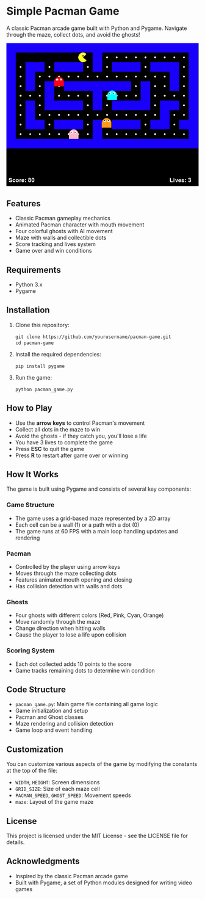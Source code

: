 # Simple Pacman Game

A classic Pacman arcade game built with Python and Pygame. Navigate through the maze, collect dots, and avoid the ghosts!

![Pacman Game Screenshot](pacman_image.png)

## Features

- Classic Pacman gameplay mechanics
- Animated Pacman character with mouth movement
- Four colorful ghosts with AI movement
- Maze with walls and collectible dots
- Score tracking and lives system
- Game over and win conditions

## Requirements

- Python 3.x
- Pygame

## Installation

1. Clone this repository:
   ```
   git clone https://github.com/yourusername/pacman-game.git
   cd pacman-game
   ```

2. Install the required dependencies:
   ```
   pip install pygame
   ```

3. Run the game:
   ```
   python pacman_game.py
   ```

## How to Play

- Use the **arrow keys** to control Pacman's movement
- Collect all dots in the maze to win
- Avoid the ghosts - if they catch you, you'll lose a life
- You have 3 lives to complete the game
- Press **ESC** to quit the game
- Press **R** to restart after game over or winning

## How It Works

The game is built using Pygame and consists of several key components:

### Game Structure
- The game uses a grid-based maze represented by a 2D array
- Each cell can be a wall (1) or a path with a dot (0)
- The game runs at 60 FPS with a main loop handling updates and rendering

### Pacman
- Controlled by the player using arrow keys
- Moves through the maze collecting dots
- Features animated mouth opening and closing
- Has collision detection with walls and dots

### Ghosts
- Four ghosts with different colors (Red, Pink, Cyan, Orange)
- Move randomly through the maze
- Change direction when hitting walls
- Cause the player to lose a life upon collision

### Scoring System
- Each dot collected adds 10 points to the score
- Game tracks remaining dots to determine win condition

## Code Structure

- `pacman_game.py`: Main game file containing all game logic
- Game initialization and setup
- Pacman and Ghost classes
- Maze rendering and collision detection
- Game loop and event handling

## Customization

You can customize various aspects of the game by modifying the constants at the top of the file:
- `WIDTH`, `HEIGHT`: Screen dimensions
- `GRID_SIZE`: Size of each maze cell
- `PACMAN_SPEED`, `GHOST_SPEED`: Movement speeds
- `maze`: Layout of the game maze

## License

This project is licensed under the MIT License - see the LICENSE file for details.

## Acknowledgments

- Inspired by the classic Pacman arcade game
- Built with Pygame, a set of Python modules designed for writing video games
